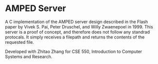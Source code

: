 # AMPED Server
A C implementation of the AMPED server design described in the Flash paper by Vivek S. Pai, Peter Druschel, and Willy Zwaenepoel in 1999. This server is a proof of concept, and therefore does not follow any standrad protocals. It simply receives a filepath and returns the contents of the requested file. 

Developed with Zhitao Zhang for CSE 550, Introduction to Computer Systems and Research. 
